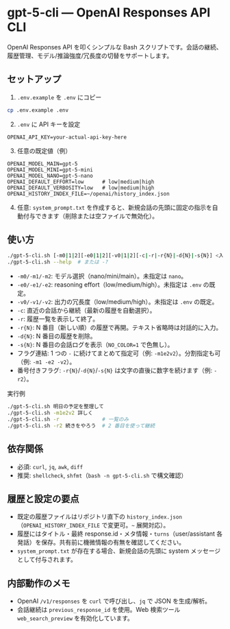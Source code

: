 # gpt-5-cli — OpenAI Responses API CLI

OpenAI Responses API を叩くシンプルな Bash スクリプトです。会話の継続、履歴管理、モデル/推論強度/冗長度の切替をサポートします。

## セットアップ
1) `.env.example` を `.env` にコピー
```bash
cp .env.example .env
```
2) `.env` に API キーを設定
```env
OPENAI_API_KEY=your-actual-api-key-here
```
3) 任意の既定値（例）
```env
OPENAI_MODEL_MAIN=gpt-5
OPENAI_MODEL_MINI=gpt-5-mini
OPENAI_MODEL_NANO=gpt-5-nano
OPENAI_DEFAULT_EFFORT=low      # low|medium|high
OPENAI_DEFAULT_VERBOSITY=low   # low|medium|high
OPENAI_HISTORY_INDEX_FILE=~/openai/history_index.json
```

4) 任意: `system_prompt.txt` を作成すると、新規会話の先頭に固定の指示を自動付与できます（削除または空ファイルで無効化）。

## 使い方
```bash
./gpt-5-cli.sh [-m0|1|2][-e0|1|2][-v0|1|2][-c|-r|-r{N}|-d{N}|-s{N}] <入力テキスト>
./gpt-5-cli.sh --help  # または -?
```
- `-m0/-m1/-m2`: モデル選択（nano/mini/main）。未指定は `nano`。
- `-e0/-e1/-e2`: reasoning effort（low/medium/high）。未指定は `.env` の既定。
- `-v0/-v1/-v2`: 出力の冗長度（low/medium/high）。未指定は `.env` の既定。
- `-c`: 直近の会話から継続（最新の履歴を自動選択）。
- `-r`: 履歴一覧を表示して終了。
- `-r{N}`: N 番目（新しい順）の履歴で再開。テキスト省略時は対話的に入力。
- `-d{N}`: N 番目の履歴を削除。
- `-s{N}`: N 番目の会話ログを表示（`NO_COLOR=1` で色無し）。
 - フラグ連結: 1 つの `-` に続けてまとめて指定可（例: `-m1e2v2`）。分割指定も可（例: `-m1 -e2 -v2`）。
 - 番号付きフラグ: `-r{N}`/`-d{N}`/`-s{N}` は文字の直後に数字を続けます（例: `-r2`）。

実行例
```bash
./gpt-5-cli.sh 明日の予定を整理して
./gpt-5-cli.sh -m1e2v2 詳しく
./gpt-5-cli.sh -r              # 一覧のみ
./gpt-5-cli.sh -r2 続きをやろう  # 2 番目を使って継続
```

## 依存関係
- 必須: `curl`, `jq`, `awk`, `diff`
- 推奨: `shellcheck`, `shfmt`（`bash -n gpt-5-cli.sh` で構文確認）

## 履歴と設定の要点
- 既定の履歴ファイルはリポジトリ直下の `history_index.json`（`OPENAI_HISTORY_INDEX_FILE` で変更可。`~` 展開対応）。
- 履歴にはタイトル・最終 response.id・メタ情報・`turns`（user/assistant 各発話）を保存。共有前に機微情報の有無を確認してください。
- `system_prompt.txt` が存在する場合、新規会話の先頭に system メッセージとして付与されます。

## 内部動作のメモ
- OpenAI `/v1/responses` を `curl` で呼び出し、`jq` で JSON を生成/解析。
- 会話継続は `previous_response_id` を使用。Web 検索ツール `web_search_preview` を有効化しています。
